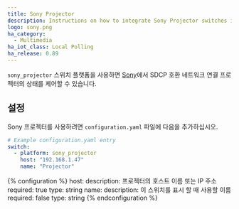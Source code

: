 ```yaml
---
title: Sony Projector
description: Instructions on how to integrate Sony Projector switches into Home Assistant.
logo: sony.png
ha_category:
  - Multimedia
ha_iot_class: Local Polling
ha_release: 0.89
---
```


`sony_projector` 스위치 플랫폼을 사용하면 [Sony](https://www.sony.com/)에서 SDCP 호환 네트워크 연결 프로젝터의 상태를 제어할 수 있습니다.

## 설정

Sony 프로젝터를 사용하려면 `configuration.yaml` 파일에 다음을 추가하십시오.

```yaml
# Example configuration.yaml entry
switch:
  - platform: sony_projector
    host: "192.168.1.47"
    name: "Projector"
```

{% configuration %}
host:
  description: 프로젝터의 호스트 이름 또는 IP 주소
  required: true
  type: string
name:
  description: 이 스위치를 표시 할 때 사용할 이름
  required: false
  type: string
{% endconfiguration %}

